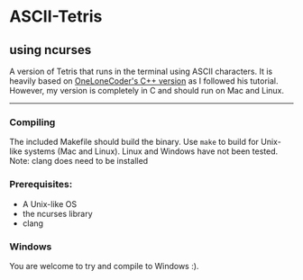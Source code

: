 # ASCII-Tetris
## using ncurses

A version of Tetris that runs in the terminal using ASCII characters. It is heavily based on [OneLoneCoder's C++ version](https://www.youtube.com/watch?v=8OK8_tHeCIA) as I followed his tutorial. However, my version is completely in C and should run on Mac and Linux.

---

### Compiling
The included Makefile should build the binary. Use `make` to build for Unix-like systems (Mac and Linux). Linux and Windows have not been tested.
Note: clang does need to be installed

### Prerequisites:
* A Unix-like OS
* the ncurses library
* clang

### Windows
You are welcome to try and compile to Windows :).